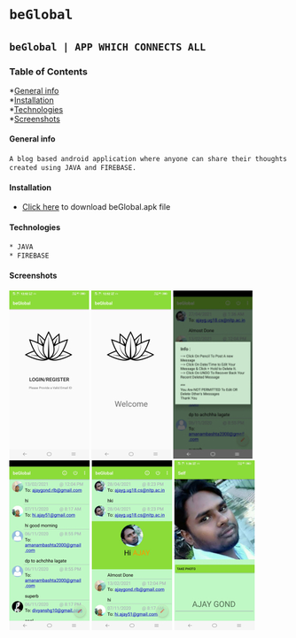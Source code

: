 # `beGlobal`
## `beGlobal | APP WHICH CONNECTS ALL`
### Table of Contents
*[General info](#General-info)<br>
*[Installation](#Install)<br>
*[Technologies](#Technologies)<br>
*[Screenshots](#Screenshots)<br>


#### General info
```
A blog based android application where anyone can share their thoughts created using JAVA and FIREBASE.
```

#### Installation
* [Click here](https://github.com/ajayg51/MessageApp/blob/master/app/install/beGlobal.apk?raw=true) to download beGlobal.apk file


#### Technologies
```
* JAVA
* FIREBASE

```



#### Screenshots

![Login/Register](./images/1.jpg "Login/Register ")
![Welcome](./images/2.jpg "Welcome ")
![Info](./images/3.jpg "Info ")
![Blog](./images/4.jpg "Blog ")
![Profile](./images/5.jpg "Profile ")
![Self](./images/6.jpg "Self")


